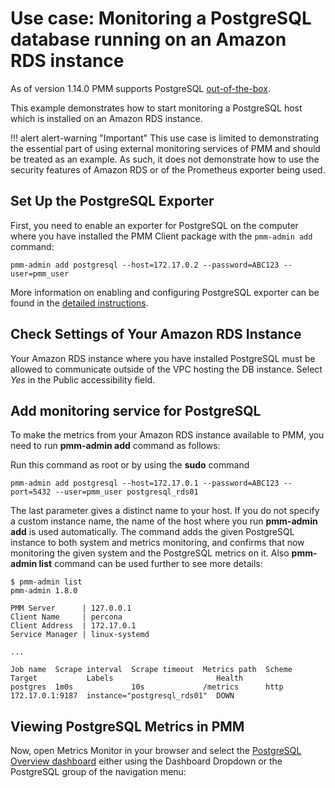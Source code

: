 # Use case: Monitoring a PostgreSQL database running on an Amazon RDS instance

As of version 1.14.0 PMM supports PostgreSQL [out-of-the-box](conf-postgres.md).

This example demonstrates how to start monitoring a PostgreSQL host which is installed on an Amazon RDS instance.

!!! alert alert-warning "Important"
    This use case is limited to demonstrating the essential part of using external monitoring services of PMM and should be treated as an example. As such, it does not demonstrate how to use the security features of Amazon RDS or of the Prometheus exporter being used.

## Set Up the PostgreSQL Exporter

First, you need to enable an exporter for PostgreSQL on the computer where you have installed the PMM Client package with the `pmm-admin add` command:

```
pmm-admin add postgresql --host=172.17.0.2 --password=ABC123 --user=pmm_user
```

More information on enabling and configuring PostgreSQL exporter can be found in the [detailed instructions](conf-postgres.md).

## Check Settings of Your Amazon RDS Instance

Your Amazon RDS instance where you have installed PostgreSQL must be allowed to communicate outside of the VPC hosting the DB instance. Select *Yes* in the Public accessibility field.

## Add monitoring service for PostgreSQL

To make the metrics from your Amazon RDS instance available to PMM, you need to run **pmm-admin add** command as follows:

Run this command as root or by using the **sudo** command

```
pmm-admin add postgresql --host=172.17.0.1 --password=ABC123 --port=5432 --user=pmm_user postgresql_rds01
```

The last parameter gives a distinct name to your host. If you do not specify a custom instance name, the name of the host where you run **pmm-admin add** is used automatically. The command adds the given PostgreSQL instance to both system and metrics monitoring, and confirms that now monitoring the given system and the PostgreSQL metrics on it. Also **pmm-admin list** command can be used further to
see more details:

```
$ pmm-admin list
pmm-admin 1.8.0

PMM Server      | 127.0.0.1
Client Name     | percona
Client Address  | 172.17.0.1
Service Manager | linux-systemd

...

Job name  Scrape interval  Scrape timeout  Metrics path  Scheme  Target           Labels                       Health
postgres  1m0s             10s             /metrics      http    172.17.0.1:9187  instance="postgresql_rds01"  DOWN
```

## Viewing PostgreSQL Metrics in PMM

Now, open Metrics Monitor in your browser and select the [PostgreSQL Overview dashboard](dashboard.postgres-overview.md) either using the Dashboard Dropdown or the PostgreSQL group of the navigation menu:
